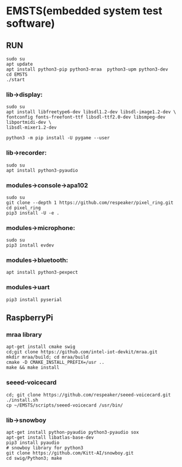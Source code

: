 # EMSTS(embedded system test software)

## RUN
```
sudo su
apt update
apt install python3-pip python3-mraa  python3-upm python3-dev
cd EMSTS
./start
```

### lib->display:
```
sudo su
apt install libfreetype6-dev libsdl1.2-dev libsdl-image1.2-dev \
fontconfig fonts-freefont-ttf libsdl-ttf2.0-dev libsmpeg-dev  libportmidi-dev \
libsdl-mixer1.2-dev

python3 -m pip install -U pygame --user
```
### lib->recorder:
```
sudo su
apt install python3-pyaudio
```
### modules->console->apa102
```
sudo su 
git clone --depth 1 https://github.com/respeaker/pixel_ring.git
cd pixel_ring
pip3 install -U -e .
```

### modules->microphone:
```
sudo su
pip3 install evdev
```

### modules->bluetooth:
```
apt install python3-pexpect
```
### modules->uart
```
pip3 install pyserial
```


## RaspberryPi
### mraa library
```
apt-get install cmake swig
cd;git clone https://github.com/intel-iot-devkit/mraa.git
mkdir mraa/build; cd mraa/build
cmake -D CMAKE_INSTALL_PREFIX=/usr ..
make && make install
```
### seeed-voicecard
```
cd; git clone https://github.com/respeaker/seeed-voicecard.git
./install.sh
cp ~/EMSTS/scripts/seeed-voicecard /usr/bin/
```
### lib->snowboy
```
apt-get install python-pyaudio python3-pyaudio sox
apt-get install libatlas-base-dev
pip3 install pyaudio
# snowboy library for python3
git clone https://github.com/Kitt-AI/snowboy.git
cd swig/Python3; make
```

